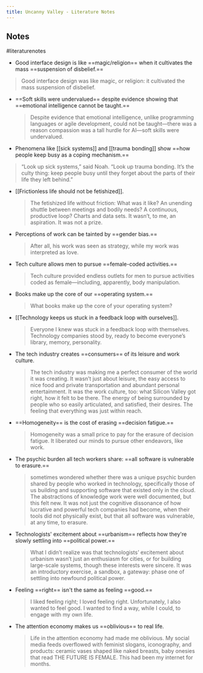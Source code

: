 ```yaml
---
title: Uncanny Valley - Literature Notes
---
```

## Notes
#literaturenotes 
- Good interface design is like ==magic/religion== when it cultivates the mass ==suspension of disbelief.==
 > Good interface design was like magic, or religion: it cultivated the mass suspension of disbelief.
- ==Soft skills were undervalued== despite evidence showing that ==emotional intelligence cannot be taught.==
  > Despite evidence that emotional intelligence, unlike programming languages or agile development, could not be taught—there was a reason compassion was a tall hurdle for AI—soft skills were undervalued.
- Phenomena like [[sick systems]] and [[trauma bonding]] show ==how people keep busy as a coping mechanism.==
 >  “Look up sick systems,” said Noah. “Look up trauma bonding. It’s the culty thing: keep people busy until they forget about the parts of their life they left behind.”
- [[Frictionless life should not be fetishized]].
  > The fetishized life without friction: What was it like? An unending shuttle between meetings and bodily needs? A continuous, productive loop? Charts and data sets. It wasn’t, to me, an aspiration. It was not a prize.
- Perceptions of work can be tainted by ==gender bias.==
  > After all, his work was seen as strategy, while my work was interpreted as love.
- Tech culture allows men to pursue ==female-coded activities.==
   > Tech culture provided endless outlets for men to pursue activities coded as female—including, apparently, body manipulation.
- Books make up the core of our ==operating system.==
   >  What books make up the core of your operating system?
- [[Technology keeps us stuck in a feedback loop with ourselves]].
   >  Everyone I knew was stuck in a feedback loop with themselves. Technology companies stood by, ready to become everyone’s library, memory, personality.
- The tech industry creates ==consumers== of its leisure and work culture.
   > The tech industry was making me a perfect consumer of the world it was creating. It wasn’t just about leisure, the easy access to nice food and private transportation and abundant personal entertainment. It was the work culture, too: what Silicon Valley got right, how it felt to be there. The energy of being surrounded by people who so easily articulated, and satisfied, their desires. The feeling that everything was just within reach.
- ==Homogeneity== is the cost of erasing ==decision fatigue.==
    > Homogeneity was a small price to pay for the erasure of decision fatigue. It liberated our minds to pursue other endeavors, like work.
- The psychic burden all tech workers share: ==all software is vulnerable to erasure.==
   > sometimes wondered whether there was a unique psychic burden shared by people who worked in technology, specifically those of us building and supporting software that existed only in the cloud. The abstractions of knowledge work were well documented, but this felt new. It was not just the cognitive dissonance of how lucrative and powerful tech companies had become, when their tools did not physically exist, but that all software was vulnerable, at any time, to erasure.
- Technologists' excitement about ==urbanism== reflects how they're slowly settling into ==political power.==
    > What I didn’t realize was that technologists’ excitement about urbanism wasn’t just an enthusiasm for cities, or for building large-scale systems, though these interests were sincere. It was an introductory exercise, a sandbox, a gateway: phase one of settling into newfound political power.
- Feeling ==right== isn't the same as feeling ==good.==
    > I liked feeling right; I loved feeling right. Unfortunately, I also wanted to feel good. I wanted to find a way, while I could, to engage with my own life.
- The attention economy makes us ==oblivious== to real life.
   >  Life in the attention economy had made me oblivious. My social media feeds overflowed with feminist slogans, iconography, and products: ceramic vases shaped like naked breasts, baby onesies that read THE FUTURE IS FEMALE. This had been my internet for months.
